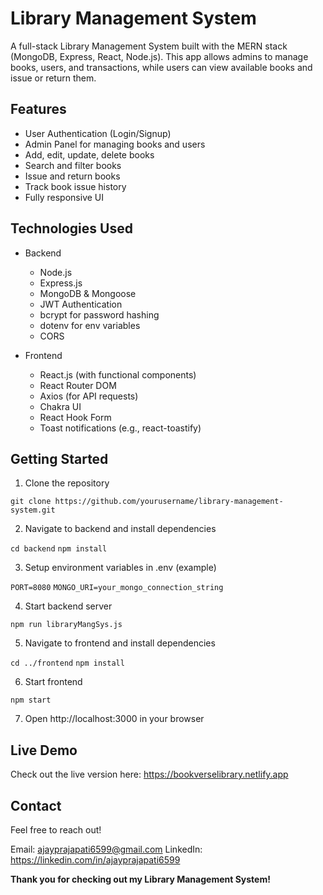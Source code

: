 # Library Management System

A full-stack Library Management System built with the MERN stack (MongoDB, Express, React, Node.js). This app allows admins to manage books, users, and transactions, while users can view available books and issue or return them.

## Features

- User Authentication (Login/Signup)
- Admin Panel for managing books and users
- Add, edit, update, delete books
- Search and filter books
- Issue and return books
- Track book issue history
- Fully responsive UI

## Technologies Used

* Backend
    - Node.js
    - Express.js
    - MongoDB & Mongoose
    - JWT Authentication
    - bcrypt for password hashing
    - dotenv for env variables
    - CORS

* Frontend
    - React.js (with functional components)
    - React Router DOM
    - Axios (for API requests)
    - Chakra UI
    - React Hook Form
    - Toast notifications (e.g., react-toastify)

## Getting Started

1. Clone the repository

  ```git clone https://github.com/yourusername/library-management-system.git```

2. Navigate to backend and install dependencies

  ```cd backend```
  ```npm install```

3. Setup environment variables in .env (example)

  ```PORT=8080```
  ```MONGO_URI=your_mongo_connection_string```

4. Start backend server

  ```npm run libraryMangSys.js```

5. Navigate to frontend and install dependencies

  ```cd ../frontend```
  ```npm install```

6. Start frontend

  ```npm start```

7. Open http://localhost:3000 in your browser

## Live Demo

Check out the live version here: https://bookverselibrary.netlify.app

## Contact

Feel free to reach out!

Email: ajayprajapati6599@gmail.com
LinkedIn: https://linkedin.com/in/ajayprajapati6599

**Thank you for checking out my Library Management System!**
